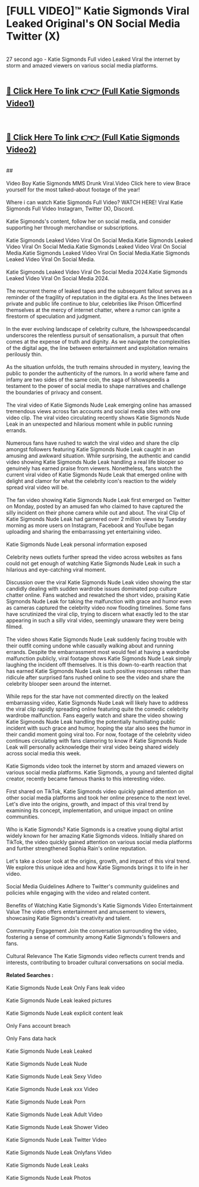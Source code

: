 # [FULL VIDEO]™ Katie Sigmonds Viral Leaked Original's ON Social Media Twitter (X) <br>
<br>
27 second ago - Katie Sigmonds Full video Leaked Viral the internet by storm and amazed viewers on various social media platforms.<br>

 <br>

##  <a href="https://play.123hd.live?title=Full Katie_Sigmonds&ref=git">🔴 Click Here To link 👉👉 (Full Katie Sigmonds Video1)</a><br>
  <br>

##  <a href="https://play.123hd.live?title=Full Katie_Sigmonds&ref=git">🔴 Click Here To link 👉👉 (Full Katie Sigmonds Video2)</a><br>
  <br>
  ##


  <br>

  <br>
Video Boy Katie Sigmonds MMS Drunk Viral.Video Click here to view Brace yourself for the most talked-about footage of the year!
<br><br>
Where i can watch Katie Sigmonds Full Video? WATCH HERE! Viral Katie Sigmonds Full Video Instagram, Twitter (X), Discord.
<br><br>
Katie Sigmonds's content, follow her on social media, and consider supporting her through merchandise or subscriptions.
<br><br>
Katie Sigmonds Leaked Video Viral On Social Media.Katie Sigmonds Leaked Video Viral On Social Media.Katie Sigmonds Leaked Video Viral On Social Media.Katie Sigmonds Leaked Video Viral On Social Media.Katie Sigmonds Leaked Video Viral On Social Media.
<br><br>
Katie Sigmonds Leaked Video Viral On Social Media 2024.Katie Sigmonds Leaked Video Viral On Social Media 2024.
<br><br>
The recurrent theme of leaked tapes and the subsequent fallout serves as a reminder of the fragility of reputation in the digital era. As the lines between private and public life continue to blur, celebrities like Prison Officerfind themselves at the mercy of internet chatter, where a rumor can ignite a firestorm of speculation and judgment.
<br><br>
In the ever evolving landscape of celebrity culture, the Ishowspeedscandal underscores the relentless pursuit of sensationalism, a pursuit that often comes at the expense of truth and dignity. As we navigate the complexities of the digital age, the line between entertainment and exploitation remains perilously thin.
<br><br>
As the situation unfolds, the truth remains shrouded in mystery, leaving the public to ponder the authenticity of the rumors. In a world where fame and infamy are two sides of the same coin, the saga of Ishowspeedis a testament to the power of social media to shape narratives and challenge the boundaries of privacy and consent.
<br><br>
The viral video of Katie Sigmonds Nude Leak emerging online has amassed tremendous views across fan accounts and social media sites with one video clip. The viral video circulating recently shows Katie Sigmonds Nude Leak in an unexpected and hilarious moment while in public running errands.
<br><br>
Numerous fans have rushed to watch the viral video and share the clip amongst followers featuring Katie Sigmonds Nude Leak caught in an amusing and awkward situation. While surprising, the authentic and candid video showing Katie Sigmonds Nude Leak handling a real life blooper so genuinely has earned praise from viewers. Nonetheless, fans watch the current viral video of Katie Sigmonds Nude Leak that emerged online with delight and clamor for what the celebrity icon's reaction to the widely spread viral video will be.
<br><br>
The fan video showing Katie Sigmonds Nude Leak first emerged on Twitter on Monday, posted by an amused fan who claimed to have captured the silly incident on their phone camera while out and about. The viral Clip of Katie Sigmonds Nude Leak had garnered over 2 million views by Tuesday morning as more users on Instagram, Facebook and YouTube began uploading and sharing the embarrassing yet entertaining video.
<br><br>
Katie Sigmonds Nude Leak personal information exposed
<br><br>
Celebrity news outlets further spread the video across websites as fans could not get enough of watching Katie Sigmonds Nude Leak in such a hilarious and eye-catching viral moment.
<br><br>
Discussion over the viral Katie Sigmonds Nude Leak video showing the star candidly dealing with sudden wardrobe issues dominated pop culture chatter online. Fans watched and rewatched the short video, praising Katie Sigmonds Nude Leak for taking the malfunction with grace and humor even as cameras captured the celebrity video now flooding timelines. Some fans have scrutinized the viral clip, trying to discern what exactly led to the star appearing in such a silly viral video, seemingly unaware they were being filmed.
<br><br>
The video shows Katie Sigmonds Nude Leak suddenly facing trouble with their outfit coming undone while casually walking about and running errands. Despite the embarrassment most would feel at having a wardrobe malfunction publicly, viral footage shows Katie Sigmonds Nude Leak simply laughing the incident off themselves. It is this down-to-earth reaction that has earned Katie Sigmonds Nude Leak such positive responses rather than ridicule after surprised fans rushed online to see the video and share the celebrity blooper seen around the internet.
<br><br>
While reps for the star have not commented directly on the leaked embarrassing video, Katie Sigmonds Nude Leak will likely have to address the viral clip rapidly spreading online featuring quite the comedic celebrity wardrobe malfunction. Fans eagerly watch and share the video showing Katie Sigmonds Nude Leak handling the potentially humiliating public incident with such grace and humor, hoping the star also sees the humor in their candid moment going viral too. For now, footage of the celebrity video continues circulating with fans clamoring to know if Katie Sigmonds Nude Leak will personally acknowledge their viral video being shared widely across social media this week.
<br><br>
Katie Sigmonds video took the internet by storm and amazed viewers on various social media platforms. Katie Sigmonds, a young and talented digital creator, recently became famous thanks to this interesting video.
<br><br>
First shared on TikTok, Katie Sigmonds video quickly gained attention on other social media platforms and took her online presence to the next level. Let's dive into the origins, growth, and impact of this viral trend by examining its concept, implementation, and unique impact on online communities.
<br><br>
Who is Katie Sigmonds? Katie Sigmonds is a creative young digital artist widely known for her amazing Katie Sigmonds videos. Initially shared on TikTok, the video quickly gained attention on various social media platforms and further strengthened Sophia Rain's online reputation.
<br><br>
Let's take a closer look at the origins, growth, and impact of this viral trend. We explore this unique idea and how Katie Sigmonds brings it to life in her video.
<br><br>
Social Media Guidelines Adhere to Twitter's community guidelines and policies while engaging with the video and related content.
<br><br>
Benefits of Watching Katie Sigmonds's Katie Sigmonds Video Entertainment Value The video offers entertainment and amusement to viewers, showcasing Katie Sigmonds's creativity and talent.
<br><br>
Community Engagement Join the conversation surrounding the video, fostering a sense of community among Katie Sigmonds's followers and fans.
<br><br>
Cultural Relevance The Katie Sigmonds video reflects current trends and interests, contributing to broader cultural conversations on social media.
<br><br>
<strong>Related Searches :</strong>
<br><br>
Katie Sigmonds Nude Leak Only Fans leak video
<br><br>
Katie Sigmonds Nude Leak leaked pictures
<br><br>
Katie Sigmonds Nude Leak explicit content leak
<br><br>
Only Fans account breach
<br><br>
Only Fans data hack
<br><br>
Katie Sigmonds Nude Leak Leaked
<br><br>
Katie Sigmonds Nude Leak Nude
<br><br>
Katie Sigmonds Nude Leak Sexy Video
<br><br>
Katie Sigmonds Nude Leak xxx Video
<br><br>
Katie Sigmonds Nude Leak Porn
<br><br>
Katie Sigmonds Nude Leak Adult Video
<br><br>
Katie Sigmonds Nude Leak Shower Video
<br><br>
Katie Sigmonds Nude Leak Twitter Video
<br><br>
Katie Sigmonds Nude Leak Onlyfans Video
<br><br>
Katie Sigmonds Nude Leak Leaks
<br><br>
Katie Sigmonds Nude Leak Photos